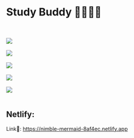 <h1>Study Buddy 🙋‍♀️🙋‍♂️</h1>
<br/>
<br/>
<img  margin-left:"30%  src='https://cdn.iste.org/www-root/560x315-Online-Learning-Landing-Page-Main-Image.gif' />

<br/>
<br/>

<img src='https://user-images.githubusercontent.com/96183163/181830596-edbc0b5f-bf0c-460f-89ab-6bc51fe2a279.png' />
<br/>
<br/>
<img src='https://user-images.githubusercontent.com/96183163/181830742-0d3b61de-fd99-41c9-a231-62139a054a1b.png' />
<br/>
<br/>
<img src='https://user-images.githubusercontent.com/96183163/181830769-c397d0fd-5806-452f-bc3d-e1e44715df62.png' />
<br/>
<br/>
<img src='https://user-images.githubusercontent.com/96183163/181830778-c1d6b92d-55cd-493e-87e3-f368af0e7ea5.png' />

<br/>
<br/>

<h2> Netlify: </h2>

 Link🔗: https://nimble-mermaid-8af4ec.netlify.app

